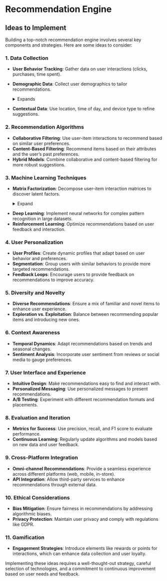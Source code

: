 # Recommendation Engine

## Ideas to Implement 

Building a top-notch recommendation engine involves several key components and strategies. Here are some ideas to consider:

### 1. **Data Collection**
   - **User Behavior Tracking**: Gather data on user interactions (clicks, purchases, time spent).
   - **Demographic Data**: Collect user demographics to tailor recommendations.
     <details>
        <summary>Expands</summary>

       Collecting and utilizing demographic data can significantly enhance the personalization of a recommendation engine. Here’s a deeper look at how it works and its benefits:

        ### What Demographic Data to Collect
        1. **Age**: Understanding the age range of users can help tailor recommendations to specific life stages (e.g., products for young adults vs. seniors).
        2. **Gender**: Certain products may appeal more to specific genders, allowing for targeted marketing and recommendations.
        3. **Location**: Geographic data can influence preferences based on local culture, trends, or climate (e.g., recommending winter gear in colder regions).
        4. **Income Level**: Insights into a user’s purchasing power can help suggest products within their budget.
        5. **Education Level**: This can influence the complexity or type of products recommended (e.g., books, courses).
        6. **Occupation**: Job roles can indicate specific interests or needs, allowing for targeted recommendations (e.g., tech tools for IT professionals).

        ### How to Collect Demographic Data
        - **User Profiles**: Encourage users to create profiles where they can voluntarily share demographic information.
        - **Surveys and Polls**: Use brief surveys during signup or app usage to gather demographic data.
        - **Social Media Integration**: Allow users to sign up via social media, where demographic data can be accessed with consent.
        - **Purchase History Analysis**: Analyze past purchases to infer demographic attributes (e.g., buying baby products suggests a parent).

        ### Utilizing Demographic Data for Recommendations
        1. **Personalization**: Tailor recommendations based on demographic segments. For example, recommend trending fashion items to younger users while suggesting home improvement products to older demographics.
        2. **Segmentation**: Group users into segments based on demographics, allowing for targeted marketing campaigns and curated content.
        3. **Trend Analysis**: Identify demographic trends over time to refine recommendations and stay ahead of market demands.
        4. **Cross-Demographic Recommendations**: Use demographic data to introduce users to items outside their typical interests, enhancing diversity in their experience.

        ### Benefits
        - **Improved Relevance**: Users receive recommendations that are more likely to resonate with their life stage and preferences.
        - **Increased Engagement**: Tailored recommendations can lead to higher click-through rates and conversions.
        - **Enhanced Customer Loyalty**: Personalized experiences foster a sense of understanding and connection, encouraging repeat visits.

        ### Considerations
        - **Privacy Concerns**: Always ensure data collection complies with privacy regulations (like GDPR) and prioritize user consent.
        - **Data Accuracy**: Encourage users to keep their demographic information up-to-date to maintain the accuracy of recommendations.

         By effectively leveraging demographic data, a recommendation engine can become significantly more intuitive and aligned with user needs, ultimately enhancing the overall user experience.
        
     </details>
     
   - **Contextual Data**: Use location, time of day, and device type to refine suggestions.

### 2. **Recommendation Algorithms**
   - **Collaborative Filtering**: Use user-item interactions to recommend based on similar user preferences.
   - **Content-Based Filtering**: Recommend items based on their attributes and the user’s past preferences.
   - **Hybrid Models**: Combine collaborative and content-based filtering for more robust suggestions.

### 3. **Machine Learning Techniques**
   - **Matrix Factorization**: Decompose user-item interaction matrices to discover latent factors.

      <details>
         <summary>Expand</summary>
         
     Matrix factorization is a powerful technique used in recommendation systems to identify latent factors that explain user preferences. Here’s how to achieve this in practice:

      ### 1. **Understanding the User-Item Interaction Matrix**
        - **Matrix Structure**: Create a user-item interaction matrix where rows represent users, columns represent items, and the values represent interactions (e.g., ratings, purchases, or clicks). This matrix is often    sparse, meaning many entries are missing.
         - **Example**: A matrix where users rate movies on a scale of 1 to 5.

      ### 2. **Choosing a Matrix Factorization Technique**
        - **Singular Value Decomposition (SVD)**: Decomposes the matrix into three lower-dimensional matrices: user factors, item factors, and singular values.
        - **Alternating Least Squares (ALS)**: An iterative approach that alternates between fixing user factors and optimizing item factors.
        - **Non-negative Matrix Factorization (NMF)**: Similar to SVD but constrains the factors to be non-negative, useful in certain contexts (e.g., when dealing with counts).

      ### 3. **Implementation Steps**
     1. **Data Preprocessing**:
         - **Normalization**: Scale the ratings (e.g., between 0 and 1) or use z-score normalization.
         - **Handling Missing Values**: Decide how to treat missing interactions (e.g., ignore, use zeros, or impute values).

      2. **Matrix Factorization**:
         - **Select the Number of Latent Factors**: Determine how many latent factors (dimensions) to use, often through experimentation.
         - **Factorization Process**:
         - For SVD, use libraries like NumPy or SciPy to perform the decomposition.
         - For ALS, implement using libraries such as Apache Spark’s MLlib, which is optimized for large datasets.
         - **Training**: Use optimization techniques to minimize the reconstruction error between the original matrix and the product of the factorized matrices.

      3. **Model Training**:
         - **Loss Function**: Define a loss function (e.g., mean squared error) to evaluate the difference between predicted and actual interactions.
         - **Regularization**: Implement regularization techniques (like L2 regularization) to prevent overfitting.
         - **Iterative Optimization**: Run multiple iterations (epochs) to refine the factor matrices.

      4. **Making Predictions**:
         - **Reconstruct the User-Item Matrix**: Multiply the user and item factor matrices to predict missing values.
         - **Recommendation Generation**: For each user, recommend items with the highest predicted values that the user hasn’t interacted with yet.

      ### 4. **Evaluating the Model**
        - **Metrics**: Use evaluation metrics such as RMSE (Root Mean Squared Error), MAE (Mean Absolute Error), or precision and recall for ranked lists.
         - **Cross-Validation**: Split data into training and test sets to validate model performance.

      ### 5. **Iterative Improvement**
        - **Hyperparameter Tuning**: Experiment with different numbers of latent factors, regularization strengths, and learning rates to improve model performance.
         - **Incorporate Additional Data**: Combine matrix factorization with other techniques (like collaborative filtering or content-based filtering) for a hybrid approach.

      ### 6. **Deployment**
        - **Real-Time Recommendations**: Once the model is trained, integrate it into your application to provide real-time recommendations based on user interactions.
         - **Updating the Model**: Continuously retrain the model with new data to keep recommendations relevant.

      ### Tools and Libraries
        - **Python Libraries**: Use libraries such as `Surprise`, `Scikit-learn`, or `TensorFlow` for implementing matrix factorization.
         - **Big Data Frameworks**: Use frameworks like Apache Spark for large-scale datasets.

         By following these steps, you can effectively implement matrix factorization to uncover latent factors in user-item interactions, enhancing the quality and relevance of recommendations.
      
</details>
     
   - **Deep Learning**: Implement neural networks for complex pattern recognition in large datasets.
   - **Reinforcement Learning**: Optimize recommendations based on user feedback and interaction.

### 4. **User Personalization**
   - **User Profiles**: Create dynamic profiles that adapt based on user behavior and preferences.
   - **Segmentation**: Group users with similar behaviors to provide more targeted recommendations.
   - **Feedback Loops**: Encourage users to provide feedback on recommendations to improve accuracy.

### 5. **Diversity and Novelty**
   - **Diverse Recommendations**: Ensure a mix of familiar and novel items to enhance user experience.
   - **Exploration vs. Exploitation**: Balance between recommending popular items and introducing new ones.

### 6. **Context Awareness**
   - **Temporal Dynamics**: Adapt recommendations based on trends and seasonal changes.
   - **Sentiment Analysis**: Incorporate user sentiment from reviews or social media to gauge preferences.

### 7. **User Interface and Experience**
   - **Intuitive Design**: Make recommendations easy to find and interact with.
   - **Personalized Messaging**: Use personalized messages to present recommendations.
   - **A/B Testing**: Experiment with different recommendation formats and placements.

### 8. **Evaluation and Iteration**
   - **Metrics for Success**: Use precision, recall, and F1 score to evaluate performance.
   - **Continuous Learning**: Regularly update algorithms and models based on new data and user feedback.

### 9. **Cross-Platform Integration**
   - **Omni-channel Recommendations**: Provide a seamless experience across different platforms (web, mobile, in-store).
   - **API Integration**: Allow third-party services to enhance recommendations through external data.

### 10. **Ethical Considerations**
   - **Bias Mitigation**: Ensure fairness in recommendations by addressing algorithmic biases.
   - **Privacy Protection**: Maintain user privacy and comply with regulations like GDPR.

### 11. **Gamification**
   - **Engagement Strategies**: Introduce elements like rewards or points for interactions, which can enhance data collection and user loyalty.

Implementing these ideas requires a well-thought-out strategy, careful selection of technologies, and a commitment to continuous improvement based on user needs and feedback.
